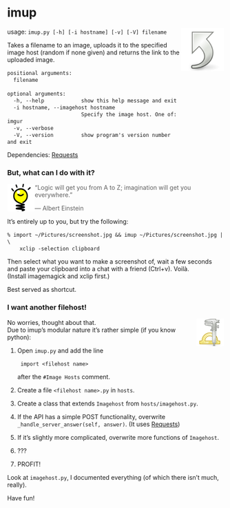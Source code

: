 imup
====

<img src="img/emblem-symbolic-link.png"
 align="right" width="100" height="100"  />

usage: `imup.py [-h] [-i hostname] [-v] [-V] filename`

Takes a filename to an image, uploads it to the specified image host (random
if none given) and returns the link to the uploaded image.

    positional arguments:
      filename

    optional arguments:
      -h, --help            show this help message and exit
      -i hostname, --imagehost hostname
                            Specify the image host. One of: imgur
      -v, --verbose
      -V, --version         show program's version number and exit

Dependencies: [Requests](http://docs.python-requests.org/en/latest/)


### But, what can I do with it?

<img src="img/light_bulb.png"
 align="left" />

>  “Logic will get you from A to Z; imagination will get you everywhere.”
> 
>  — Albert Einstein

It’s entirely up to you, but try the following:

    % import ~/Pictures/screenshot.jpg && imup ~/Pictures/screenshot.jpg | \
        xclip -selection clipboard

Then select what you want to make a screenshot of, wait a few seconds and paste 
your clipboard into a chat with a friend (Ctrl+v). Voilà.  
(Install imagemagick and xclip first.)

Best served as shortcut.


### I want another filehost!

<img src="img/applications-engineering-2.png"
 align="right" />
 
No worries, thought about that.  
Due to imup’s modular nature it’s rather simple (if you know python):

1. Open `imup.py` and add the line

        import <filehost name>

   after the `#Image Hosts` comment.

2. Create a file `<filehost name>.py` in `hosts`.
3. Create a class that extends `Imagehost` from `hosts/imagehost.py`.
4. If the API has a simple POST functionality, overwrite 
   `_handle_server_answer(self, answer)`. (It uses 
[Requests](http://docs.python-requests.org/en/latest/))
5. If it’s slightly more complicated, overwrite more functions of `Imagehost`.
6. ???
7. PROFIT!

Look at `imagehost.py`, I documented everything (of which there isn’t much, 
really).

Have fun!
